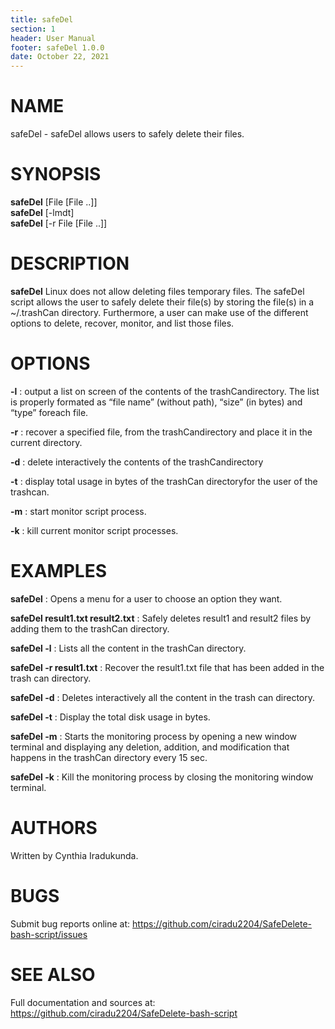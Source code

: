 ```yaml
---
title: safeDel
section: 1
header: User Manual
footer: safeDel 1.0.0
date: October 22, 2021
---
```


# NAME
safeDel - safeDel allows users to safely delete their files.

# SYNOPSIS
**safeDel** [File [File ..]]\
**safeDel** [-lmdt]\
**safeDel** [-r File [File ..]]

# DESCRIPTION
**safeDel** Linux does not allow deleting files temporary files. The safeDel script allows the user to safely delete their file(s) by storing the file(s) in a ~/.trashCan directory. Furthermore, a user can make use of the different options to delete, recover, monitor, and list those files.

# OPTIONS
**-l** 
: output a list on screen of the contents of the trashCandirectory. The list is properly formated as “file name” (without path), “size” (in bytes) and “type” foreach file.

**-r** 
: recover a specified file, from the trashCandirectory and place it in the current directory.

**-d** 
: delete interactively the contents of the trashCandirectory

**-t**
: display total usage in bytes of the trashCan directoryfor the user of the trashcan.

**-m**
: start monitor script process.

**-k**
: kill current monitor script processes.

# EXAMPLES

**safeDel**
: Opens a menu for a user to choose an option they want. 

**safeDel result1.txt result2.txt**
: Safely deletes result1 and result2 files by adding them to the trashCan directory.

**safeDel -l**
: Lists all the content in the trashCan directory.

**safeDel -r result1.txt**
: Recover the result1.txt file that has been added in the trash can directory.

**safeDel -d**
: Deletes interactively all the content in the trash can directory. 

**safeDel -t**
: Display the total disk usage in bytes. 

**safeDel -m**
: Starts the monitoring process by opening a new window terminal and displaying any deletion, addition, and modification that happens in the trashCan directory every 15 sec. 

**safeDel -k**
: Kill the monitoring process by closing the monitoring  window terminal.

# AUTHORS
Written by Cynthia Iradukunda.

# BUGS
Submit bug reports online at: <https://github.com/ciradu2204/SafeDelete-bash-script/issues>

# SEE ALSO
Full documentation and sources at: <https://github.com/ciradu2204/SafeDelete-bash-script> 
